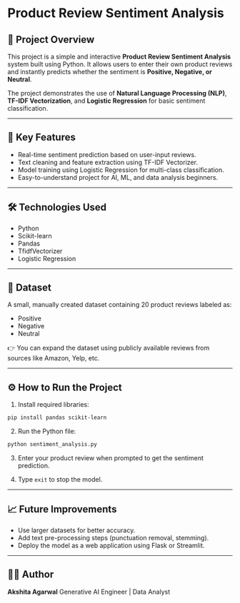 # Product Review Sentiment Analysis

## 📌 Project Overview

This project is a simple and interactive **Product Review Sentiment Analysis** system built using Python. It allows users to enter their own product reviews and instantly predicts whether the sentiment is **Positive, Negative, or Neutral**.

The project demonstrates the use of **Natural Language Processing (NLP)**, **TF-IDF Vectorization**, and **Logistic Regression** for basic sentiment classification.

---

## 🚀 Key Features

* Real-time sentiment prediction based on user-input reviews.
* Text cleaning and feature extraction using TF-IDF Vectorizer.
* Model training using Logistic Regression for multi-class classification.
* Easy-to-understand project for AI, ML, and data analysis beginners.

---

## 🛠️ Technologies Used

* Python
* Scikit-learn
* Pandas
* TfidfVectorizer
* Logistic Regression

---

## 📂 Dataset

A small, manually created dataset containing 20 product reviews labeled as:

* Positive
* Negative
* Neutral

👉 You can expand the dataset using publicly available reviews from sources like Amazon, Yelp, etc.

---

## ⚙️ How to Run the Project

1. Install required libraries:

```bash
pip install pandas scikit-learn
```

2. Run the Python file:

```bash
python sentiment_analysis.py
```

3. Enter your product review when prompted to get the sentiment prediction.

4. Type `exit` to stop the model.

---

## 📈 Future Improvements

* Use larger datasets for better accuracy.
* Add text pre-processing steps (punctuation removal, stemming).
* Deploy the model as a web application using Flask or Streamlit.

---

## 👩‍💻 Author

**Akshita Agarwal**
Generative AI Engineer | Data Analyst


